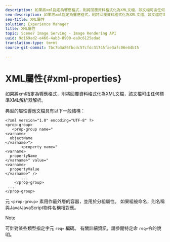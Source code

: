 ```yaml
---
description: 如果將xml指定為響應格式，則將回覆資料格式化為XML文檔，該文檔可由任何標準XML解析器解析。
seo-description: 如果將xml指定為響應格式，則將回覆資料格式化為XML文檔，該文檔可由任何標準XML解析器解析。
seo-title: XML屬性
solution: Experience Manager
title: XML屬性
topic: Scene7 Image Serving - Image Rendering API
uuid: 9d169ad2-e466-4ab3-8900-ea9c6125edad
translation-type: tm+mt
source-git-commit: 7bc7b3a86fbcdc57cfdc31745fae3afc06e44b15

---
```



# XML屬性{#xml-properties}

如果將xml指定為響應格式，則將回覆資料格式化為XML文檔，該文檔可由任何標準XML解析器解析。

典型的屬性響應文檔具有以下一般結構：

```
<?xml version="1.0" encoding="UTF-8" ?>
<prop-group>
   <prop-group name="
<varname>
  objectName
</varname>">
       <property name="
<varname>
  propertyName
</varname>" value="
<varname>
  propertyValue
</varname>" />
       ...
    </prop-group>
 ...
</prop-group>
```

元 `<prop-group>` 素用作最外層的容器，並用於分組屬性。 如果組被命名，則名稱與Java/JavaScript物件名稱相對應。

>[!NOTE]
>
>可針對某些類型指定字元 `req=` 編碼。 有關詳細資訊，請參閱特定命 `req=`令的說明。

